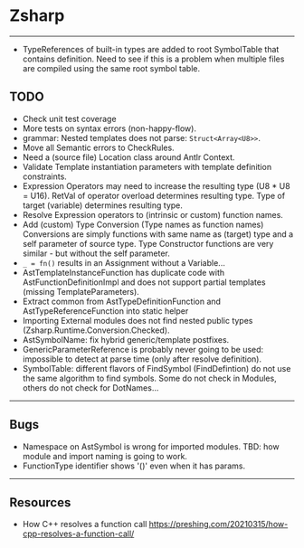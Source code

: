 ﻿# Zsharp

---

- TypeReferences of built-in types are added to root SymbolTable that contains definition.
    Need to see if this is a problem when multiple files are compiled using the same root symbol table.

## TODO

- Check unit test coverage
- More tests on syntax errors (non-happy-flow).
- grammar: Nested templates does not parse: `Struct<Array<U8>>`.
- Move all Semantic errors to CheckRules.
- Need a (source file) Location class around Antlr Context.
- Validate Template instantiation parameters with template definition constraints.
- Expression Operators may need to increase the resulting type (U8 * U8 = U16).
    RetVal of operator overload determines resulting type.
    Type of target (variable) determines resulting type.
- Resolve Expression operators to (intrinsic or custom) function names.
- Add (custom) Type Conversion (Type names as function names)
    Conversions are simply functions with same name as (target) type and a self parameter of source type.
    Type Constructor functions are very similar - but without the self parameter.
- `_ = fn()` results in an Assignment without a Variable...
- AstTemplateInstanceFunction has duplicate code with AstFunctionDefinitionImpl 
    and does not support partial templates (missing TemplateParameters).
- Extract common from AstTypeDefinitionFunction and AstTypeReferenceFunction into static helper
- Importing External modules does not find nested public types (Zsharp.Runtime.Conversion.Checked).
- AstSymbolName: fix hybrid generic/template postfixes.
- GenericParameterReference is probably never going to be used: impossible to detect at parse time (only after resolve definition).
- SymbolTable: different flavors of FindSymbol (FindDefintion) do not use the same algorithm to find symbols.
    Some do not check in Modules, others do not check for DotNames...

---

## Bugs

- Namespace on AstSymbol is wrong for imported modules. 
    TBD: how module and import naming is going to work.
- FunctionType identifier shows '()' even when it has params.

---

## Resources

- How C++ resolves a function call https://preshing.com/20210315/how-cpp-resolves-a-function-call/
